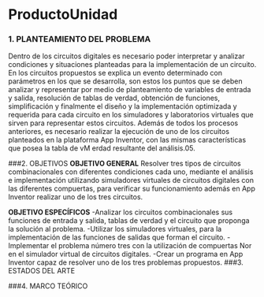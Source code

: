 # ProductoUnidad
### 1. PLANTEAMIENTO DEL PROBLEMA

Dentro de los circuitos digitales es necesario poder interpretar y analizar condiciones y situaciones planteadas para la implementación de un circuito. En los circuitos propuestos se explica un evento determinado con parámetros en los que se desarrolla, son estos los puntos que se deben analizar y representar por medio de planteamiento de variables de entrada y salida, resolución de tablas de verdad, obtención de funciones, simplificación y finalmente el diseño y la implementación optimizada y requerida para cada circuito en los simuladores y laboratorios virtuales que sirven para representar estos circuitos.
Además de todos los procesos anteriores, es necesario realizar la ejecución de uno de los circuitos planteados en la plataforma App Inventor, con las mismas características que posea la tabla de vM
erdad resultante del análisis.05.

###2. OBJETIVOS 
**OBJETIVO GENERAL**
Resolver tres tipos de circuitos combinacionales con diferentes condiciones cada uno, mediante el análisis e implementación utilizando simuladores virtuales de circuitos digitales con las diferentes compuertas, para verificar su funcionamiento además en App Inventor realizar uno de los tres circuitos.

**OBJETIVO ESPECÍFICOS**
-Analizar los circuitos combinacionales sus funciones de entrada y salida, tablas de verdad y el circuito que proponga la solución al problema.
-Utilizar los simuladores virtuales, para la implementación de las funciones de salidas que forman el circuito.
-Implementar el problema número tres con la utilización de compuertas Nor en el simulador virtual de circuitos digitales.
-Crear un programa en App Inventor capaz de resolver uno de los tres problemas propuestos.
###3. ESTADOS DEL  ARTE

###4. MARCO TEÓRICO


